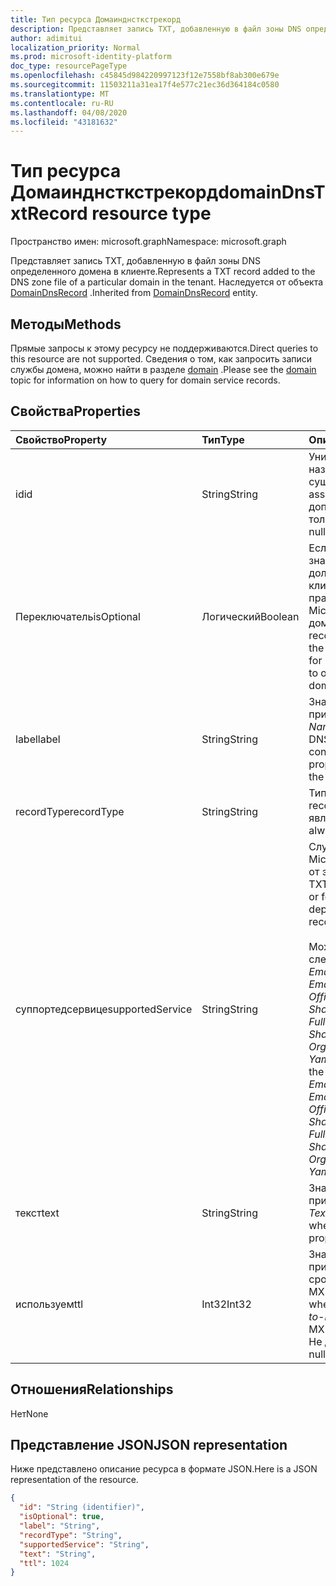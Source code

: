```yaml
---
title: Тип ресурса Домаинднсткстрекорд
description: Представляет запись TXT, добавленную в файл зоны DNS определенного домена в клиенте.
author: adimitui
localization_priority: Normal
ms.prod: microsoft-identity-platform
doc_type: resourcePageType
ms.openlocfilehash: c45845d984220997123f12e7558bf8ab300e679e
ms.sourcegitcommit: 11503211a31ea17f4e577c21ec36d364184c0580
ms.translationtype: MT
ms.contentlocale: ru-RU
ms.lasthandoff: 04/08/2020
ms.locfileid: "43181632"
---
```

# <a name="domaindnstxtrecord-resource-type"></a><span data-ttu-id="7836f-103">Тип ресурса Домаинднсткстрекорд</span><span class="sxs-lookup"><span data-stu-id="7836f-103">domainDnsTxtRecord resource type</span></span>

<span data-ttu-id="7836f-104">Пространство имен: microsoft.graph</span><span class="sxs-lookup"><span data-stu-id="7836f-104">Namespace: microsoft.graph</span></span>

<span data-ttu-id="7836f-105">Представляет запись TXT, добавленную в файл зоны DNS определенного домена в клиенте.</span><span class="sxs-lookup"><span data-stu-id="7836f-105">Represents a TXT record added to the DNS zone file of a particular domain in the tenant.</span></span> <span data-ttu-id="7836f-106">Наследуется от объекта [DomainDnsRecord](domaindnsrecord.md) .</span><span class="sxs-lookup"><span data-stu-id="7836f-106">Inherited from [DomainDnsRecord](domaindnsrecord.md) entity.</span></span>

## <a name="methods"></a><span data-ttu-id="7836f-107">Методы</span><span class="sxs-lookup"><span data-stu-id="7836f-107">Methods</span></span>
<span data-ttu-id="7836f-108">Прямые запросы к этому ресурсу не поддерживаются.</span><span class="sxs-lookup"><span data-stu-id="7836f-108">Direct queries to this resource are not supported.</span></span> <span data-ttu-id="7836f-109">Сведения о том, как запросить записи службы домена, можно найти в разделе [domain](domain.md) .</span><span class="sxs-lookup"><span data-stu-id="7836f-109">Please see the [domain](domain.md) topic for information on how to query for domain service records.</span></span>

## <a name="properties"></a><span data-ttu-id="7836f-110">Свойства</span><span class="sxs-lookup"><span data-stu-id="7836f-110">Properties</span></span>
| <span data-ttu-id="7836f-111">Свойство</span><span class="sxs-lookup"><span data-stu-id="7836f-111">Property</span></span>     | <span data-ttu-id="7836f-112">Тип</span><span class="sxs-lookup"><span data-stu-id="7836f-112">Type</span></span>   |<span data-ttu-id="7836f-113">Описание</span><span class="sxs-lookup"><span data-stu-id="7836f-113">Description</span></span>|
|:---------------|:--------|:----------|
|<span data-ttu-id="7836f-114">id</span><span class="sxs-lookup"><span data-stu-id="7836f-114">id</span></span>|<span data-ttu-id="7836f-115">String</span><span class="sxs-lookup"><span data-stu-id="7836f-115">String</span></span>| <span data-ttu-id="7836f-116">Уникальный идентификатор, назначенный этой сущности.</span><span class="sxs-lookup"><span data-stu-id="7836f-116">Unique identifier assigned to this entity.</span></span> <span data-ttu-id="7836f-117">Не допускает значения NULL и только для чтения.</span><span class="sxs-lookup"><span data-stu-id="7836f-117">Not nullable, Read-only.</span></span> |
|<span data-ttu-id="7836f-118">Переключатель</span><span class="sxs-lookup"><span data-stu-id="7836f-118">isOptional</span></span>|<span data-ttu-id="7836f-119">Логический</span><span class="sxs-lookup"><span data-stu-id="7836f-119">Boolean</span></span>| <span data-ttu-id="7836f-120">Если этот параметр имеет значение false, запись TXT должна быть настроена клиентом на узле DNS для правильной работы Microsoft Online Services с доменом.</span><span class="sxs-lookup"><span data-stu-id="7836f-120">If false, the TXT record must be configured by the customer at the DNS host for Microsoft Online Services to operate correctly with the domain.</span></span> |
|<span data-ttu-id="7836f-121">label</span><span class="sxs-lookup"><span data-stu-id="7836f-121">label</span></span>|<span data-ttu-id="7836f-122">String</span><span class="sxs-lookup"><span data-stu-id="7836f-122">String</span></span>| <span data-ttu-id="7836f-123">Значение, используемое при настройке свойства *Name* записи TXT на узле DNS.</span><span class="sxs-lookup"><span data-stu-id="7836f-123">Value to use when configuring the *name* property of the TXT record at the DNS host.</span></span>|
|<span data-ttu-id="7836f-124">recordType</span><span class="sxs-lookup"><span data-stu-id="7836f-124">recordType</span></span>|<span data-ttu-id="7836f-125">String</span><span class="sxs-lookup"><span data-stu-id="7836f-125">String</span></span>| <span data-ttu-id="7836f-126">Тип записи DNS.</span><span class="sxs-lookup"><span data-stu-id="7836f-126">Type of DNS record.</span></span> <span data-ttu-id="7836f-127">Значение всегда является *txt*.</span><span class="sxs-lookup"><span data-stu-id="7836f-127">The value is always *Txt*.</span></span> <span data-ttu-id="7836f-128">Key</span><span class="sxs-lookup"><span data-stu-id="7836f-128">Key</span></span> |
|<span data-ttu-id="7836f-129">суппортедсервице</span><span class="sxs-lookup"><span data-stu-id="7836f-129">supportedService</span></span>|<span data-ttu-id="7836f-130">String</span><span class="sxs-lookup"><span data-stu-id="7836f-130">String</span></span>| <span data-ttu-id="7836f-131">Служба или компонент Microsoft Online, зависящие от этой записи TXT.</span><span class="sxs-lookup"><span data-stu-id="7836f-131">Microsoft Online Service or feature that has a dependency on this TXT record.</span></span></br></br><span data-ttu-id="7836f-132">Может принимать одно из следующих значений: **null**, *Email*, *SharePoint*, *EmailInternalRelayOnly*, *OfficeCommunicationsOnline*, *SharePointDefaultDomain*, *FullRedelegation*, *SharePointPublic*, *OrgIdAuthentication*, *Yammer*, *Intune*</span><span class="sxs-lookup"><span data-stu-id="7836f-132">Can be one of the following values: **null**, *Email*, *Sharepoint*, *EmailInternalRelayOnly*, *OfficeCommunicationsOnline*, *SharePointDefaultDomain*, *FullRedelegation*, *SharePointPublic*, *OrgIdAuthentication*, *Yammer*, *Intune*</span></span> |
|<span data-ttu-id="7836f-133">текст</span><span class="sxs-lookup"><span data-stu-id="7836f-133">text</span></span>|<span data-ttu-id="7836f-134">String</span><span class="sxs-lookup"><span data-stu-id="7836f-134">String</span></span>| <span data-ttu-id="7836f-135">Значение, используемое при настройке свойства *Text* на узле DNS.</span><span class="sxs-lookup"><span data-stu-id="7836f-135">Value used when configuring the *text* property at the DNS host.</span></span> |
|<span data-ttu-id="7836f-136">используем</span><span class="sxs-lookup"><span data-stu-id="7836f-136">ttl</span></span>|<span data-ttu-id="7836f-137">Int32</span><span class="sxs-lookup"><span data-stu-id="7836f-137">Int32</span></span>| <span data-ttu-id="7836f-138">Значение, используемое при настройке свойства срока *жизни (TTL)* записи MX на узле DNS.</span><span class="sxs-lookup"><span data-stu-id="7836f-138">Value to use when configuring the *time-to-live (ttl)* property of the MX record at the DNS host.</span></span> <span data-ttu-id="7836f-139">Не допускает значение null</span><span class="sxs-lookup"><span data-stu-id="7836f-139">Not nullable</span></span> |

## <a name="relationships"></a><span data-ttu-id="7836f-140">Отношения</span><span class="sxs-lookup"><span data-stu-id="7836f-140">Relationships</span></span>
<span data-ttu-id="7836f-141">Нет</span><span class="sxs-lookup"><span data-stu-id="7836f-141">None</span></span>


## <a name="json-representation"></a><span data-ttu-id="7836f-142">Представление JSON</span><span class="sxs-lookup"><span data-stu-id="7836f-142">JSON representation</span></span>
<span data-ttu-id="7836f-143">Ниже представлено описание ресурса в формате JSON.</span><span class="sxs-lookup"><span data-stu-id="7836f-143">Here is a JSON representation of the resource.</span></span>

<!-- {
  "blockType": "resource",
  "baseType": "microsoft.graph.domainDnsRecord",
  "optionalProperties": [

  ],
  "@odata.type": "microsoft.graph.domainDnsTxtRecord"
}-->

```json
{
  "id": "String (identifier)",
  "isOptional": true,
  "label": "String",
  "recordType": "String",
  "supportedService": "String",
  "text": "String",
  "ttl": 1024
}

```

<!-- uuid: 8fcb5dbc-d5aa-4681-8e31-b001d5168d79
2015-10-25 14:57:30 UTC -->
<!-- {
  "type": "#page.annotation",
  "description": "domainDnsTxtRecord resource",
  "keywords": "",
  "section": "documentation",
  "tocPath": ""
}-->
